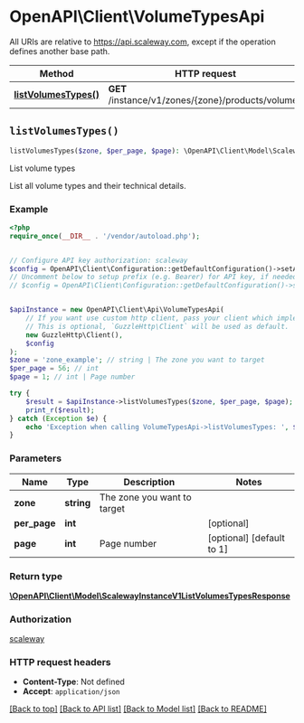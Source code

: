 # OpenAPI\Client\VolumeTypesApi

All URIs are relative to https://api.scaleway.com, except if the operation defines another base path.

| Method | HTTP request | Description |
| ------------- | ------------- | ------------- |
| [**listVolumesTypes()**](VolumeTypesApi.md#listVolumesTypes) | **GET** /instance/v1/zones/{zone}/products/volumes | List volume types |


## `listVolumesTypes()`

```php
listVolumesTypes($zone, $per_page, $page): \OpenAPI\Client\Model\ScalewayInstanceV1ListVolumesTypesResponse
```

List volume types

List all volume types and their technical details.

### Example

```php
<?php
require_once(__DIR__ . '/vendor/autoload.php');


// Configure API key authorization: scaleway
$config = OpenAPI\Client\Configuration::getDefaultConfiguration()->setApiKey('X-Auth-Token', 'YOUR_API_KEY');
// Uncomment below to setup prefix (e.g. Bearer) for API key, if needed
// $config = OpenAPI\Client\Configuration::getDefaultConfiguration()->setApiKeyPrefix('X-Auth-Token', 'Bearer');


$apiInstance = new OpenAPI\Client\Api\VolumeTypesApi(
    // If you want use custom http client, pass your client which implements `GuzzleHttp\ClientInterface`.
    // This is optional, `GuzzleHttp\Client` will be used as default.
    new GuzzleHttp\Client(),
    $config
);
$zone = 'zone_example'; // string | The zone you want to target
$per_page = 56; // int
$page = 1; // int | Page number

try {
    $result = $apiInstance->listVolumesTypes($zone, $per_page, $page);
    print_r($result);
} catch (Exception $e) {
    echo 'Exception when calling VolumeTypesApi->listVolumesTypes: ', $e->getMessage(), PHP_EOL;
}
```

### Parameters

| Name | Type | Description  | Notes |
| ------------- | ------------- | ------------- | ------------- |
| **zone** | **string**| The zone you want to target | |
| **per_page** | **int**|  | [optional] |
| **page** | **int**| Page number | [optional] [default to 1] |

### Return type

[**\OpenAPI\Client\Model\ScalewayInstanceV1ListVolumesTypesResponse**](../Model/ScalewayInstanceV1ListVolumesTypesResponse.md)

### Authorization

[scaleway](../../README.md#scaleway)

### HTTP request headers

- **Content-Type**: Not defined
- **Accept**: `application/json`

[[Back to top]](#) [[Back to API list]](../../README.md#endpoints)
[[Back to Model list]](../../README.md#models)
[[Back to README]](../../README.md)
